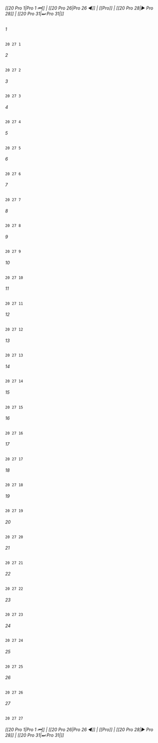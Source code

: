 
###### [[20 Pro 1|Pro 1 ⏮]] | [[20 Pro 26|Pro 26 ◀]] | [[Pro]] | [[20 Pro 28|▶ Pro 28]] | [[20 Pro 31|⏭ Pro 31|]]

###### 1
``` verse
20 27 1 
```
###### 2
``` verse
20 27 2 
```
###### 3
``` verse
20 27 3 
```
###### 4
``` verse
20 27 4 
```
###### 5
``` verse
20 27 5 
```
###### 6
``` verse
20 27 6 
```
###### 7
``` verse
20 27 7 
```
###### 8
``` verse
20 27 8 
```
###### 9
``` verse
20 27 9 
```
###### 10
``` verse
20 27 10 
```
###### 11
``` verse
20 27 11 
```
###### 12
``` verse
20 27 12 
```
###### 13
``` verse
20 27 13 
```
###### 14
``` verse
20 27 14 
```
###### 15
``` verse
20 27 15 
```
###### 16
``` verse
20 27 16 
```
###### 17
``` verse
20 27 17 
```
###### 18
``` verse
20 27 18 
```
###### 19
``` verse
20 27 19 
```
###### 20
``` verse
20 27 20 
```
###### 21
``` verse
20 27 21 
```
###### 22
``` verse
20 27 22 
```
###### 23
``` verse
20 27 23 
```
###### 24
``` verse
20 27 24 
```
###### 25
``` verse
20 27 25 
```
###### 26
``` verse
20 27 26 
```
###### 27
``` verse
20 27 27 
```

###### [[20 Pro 1|Pro 1 ⏮]] | [[20 Pro 26|Pro 26 ◀]] | [[Pro]] | [[20 Pro 28|▶ Pro 28]] | [[20 Pro 31|⏭ Pro 31|]]

